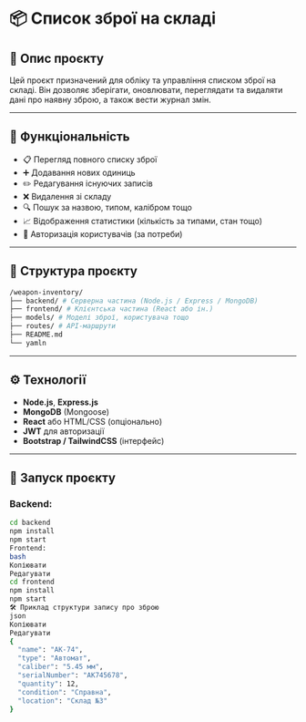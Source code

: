 # 📦 Список зброї на складі

## 🔫 Опис проєкту

Цей проєкт призначений для обліку та управління списком зброї на складі. Він дозволяє зберігати, оновлювати, переглядати та видаляти дані про наявну зброю, а також вести журнал змін.

---

## 🧱 Функціональність

- 📋 Перегляд повного списку зброї
- ➕ Додавання нових одиниць
- ✏️ Редагування існуючих записів
- ❌ Видалення зі складу
- 🔍 Пошук за назвою, типом, калібром тощо
- 📈 Відображення статистики (кількість за типами, стан тощо)
- 🔐 Авторизація користувачів (за потреби)

---

## 📁 Структура проєкту

```bash
/weapon-inventory/
├── backend/ # Серверна частина (Node.js / Express / MongoDB)
├── frontend/ # Клієнтська частина (React або ін.)
├── models/ # Моделі зброї, користувача тощо
├── routes/ # API-маршрути
├── README.md
└── yamln
````

---

## ⚙️ Технології

- **Node.js**, **Express.js**
- **MongoDB** (Mongoose)
- **React** або HTML/CSS (опціонально)
- **JWT** для авторизації
- **Bootstrap / TailwindCSS** (інтерфейс)

---

## 🚀 Запуск проєкту

### Backend:
```bash
cd backend
npm install
npm start
Frontend:
bash
Копіювати
Редагувати
cd frontend
npm install
npm start
🛠 Приклад структури запису про зброю
json
Копіювати
Редагувати
{
  "name": "АК-74",
  "type": "Автомат",
  "caliber": "5.45 мм",
  "serialNumber": "AK745678",
  "quantity": 12,
  "condition": "Справна",
  "location": "Склад №3"
}
